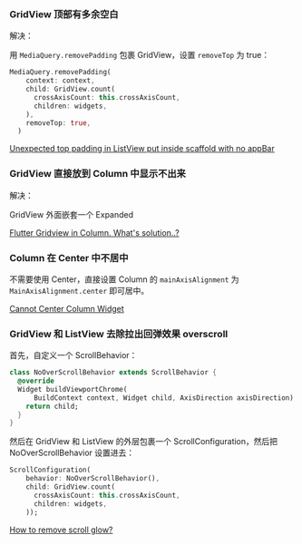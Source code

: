 ### GridView 顶部有多余空白

解决：

用 `MediaQuery.removePadding` 包裹 GridView，设置 `removeTop` 为 true：

```dart
MediaQuery.removePadding(
    context: context,
    child: GridView.count(
      crossAxisCount: this.crossAxisCount,
      children: widgets,
    ),
    removeTop: true,
  )
```

[Unexpected top padding in ListView put inside scaffold with no appBar](https://github.com/flutter/flutter/issues/14842#issuecomment-371344881)

### GridView 直接放到 Column 中显示不出来

解决：

GridView 外面嵌套一个 Expanded

[Flutter Gridview in Column. What's solution..?](https://stackoverflow.com/a/51167158)

### Column 在 Center 中不居中

不需要使用 Center，直接设置 Column 的 `mainAxisAlignment` 为 `MainAxisAlignment.center` 即可居中。

[Cannot Center Column Widget](https://stackoverflow.com/a/53581804)

### GridView 和 ListView 去除拉出回弹效果 overscroll

首先，自定义一个 ScrollBehavior：

```dart
class NoOverScrollBehavior extends ScrollBehavior {
  @override
  Widget buildViewportChrome(
      BuildContext context, Widget child, AxisDirection axisDirection) {
    return child;
  }
}
```

然后在 GridView 和 ListView 的外层包裹一个 ScrollConfiguration，然后把 NoOverScrollBehavior 设置进去：

```dart
ScrollConfiguration(
    behavior: NoOverScrollBehavior(),
    child: GridView.count(
      crossAxisCount: this.crossAxisCount,
      children: widgets,
    ));
```

[How to remove scroll glow?](https://stackoverflow.com/a/51119796)